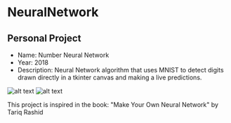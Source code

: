 # NeuralNetwork

Personal Project
--------

- Name: Number Neural Network
- Year: 2018
- Description: Neural Network algorithm that uses MNIST to detect digits drawn directly in a tkinter canvas and making a live predictions.

![alt text](https://github.com/filipenovais/NumberNeuralNetwork/blob/master/nnclean.png)
![alt text](https://github.com/filipenovais/NumberNeuralNetwork/blob/master/nn6.png)


This project is inspired in the book: "Make Your Own Neural Network" by Tariq Rashid

